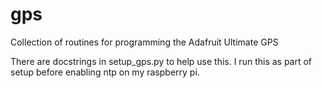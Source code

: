 gps
===

Collection of routines for programming the Adafruit Ultimate GPS

There are docstrings in setup_gps.py to help use this. I run this as
part of setup before enabling ntp on my raspberry pi.
